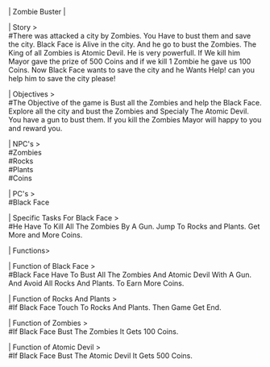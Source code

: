 | Zombie Buster |

| Story >                                                                                                                                                                       
#There was attacked a city by Zombies. You Have to bust them and save the city. Black Face is Alive in the city. And he go to bust the Zombies. The King of all Zombies is Atomic Devil. He is very powerfull. If We kill him Mayor gave the prize of 500 Coins and if we kill 1 Zombie he gave us 100 Coins. Now Black Face wants to save the city and he Wants Help! can you help him to save the city please!

| Objectives >                                                                                                                                                                   
#The Objective of the game is Bust all the Zombies and help the Black Face. Explore all the city and bust the Zombies and Specialy The Atomic Devil. You have a gun to bust them. If you kill the Zombies Mayor will happy to you and reward you.

| NPC's >                                                                                                                                                                       
#Zombies                                                                                                                                                                         
#Rocks                                                                                                                                                                           
#Plants                                                                                                                                                                         
#Coins                                                                                                                                                                           

| PC's >                                                                                                                                                                         
#Black Face                

| Specific Tasks For Black Face >                                                                                                             
#He Have To Kill All The Zombies By A Gun. Jump To Rocks and Plants. Get More and More Coins.                                                                                  

| Functions>                                                                                                                  

| Function of Black Face >                                                                                                                                     
#Black Face Have To Bust All The Zombies And Atomic Devil With A Gun. And Avoid All Rocks And Plants. To Earn More Coins.                                                    

| Function of Rocks And Plants >                                                                                                                                
#If Black Face Touch To Rocks And Plants. Then Game Get End.                                                                                                    

| Function of Zombies >                                                                                                                                                     
#If Black Face Bust The Zombies It Gets 100 Coins.                                                                                                                        

| Function of Atomic Devil >                                                                                                                                               
#If Black Face Bust The Atomic Devil It Gets 500 Coins.                                                                                          
